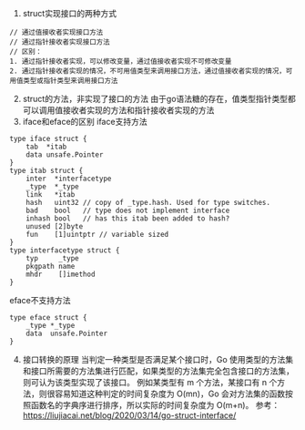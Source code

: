 1. struct实现接口的两种方式
```
// 通过值接收者实现接口方法
// 通过指针接收者实现接口方法
// 区别：
1. 通过指针接收者实现，可以修改变量，通过值接收者实现不可修改变量
2. 通过指针接收者实现的情况，不可用值类型来调用接口方法，通过值接收者实现的情况，可用值类型或指针类型来调用接口方法
```
2. struct的方法，非实现了接口的方法
由于go语法糖的存在，值类型指针类型都可以调用值接收者实现的方法和指针接收者实现的方法
3. iface和eface的区别
iface支持方法
```
type iface struct {
	tab  *itab
	data unsafe.Pointer
}
type itab struct {
	inter  *interfacetype
	_type  *_type
	link   *itab
	hash   uint32 // copy of _type.hash. Used for type switches.
	bad    bool   // type does not implement interface
	inhash bool   // has this itab been added to hash?
	unused [2]byte
	fun    [1]uintptr // variable sized
}
type interfacetype struct {
	typ     _type
	pkgpath name
	mhdr    []imethod
}
```
eface不支持方法
```
type eface struct {
    _type *_type
    data  unsafe.Pointer
}
```
4. 接口转换的原理
当判定一种类型是否满足某个接口时，Go 使用类型的方法集和接口所需要的方法集进行匹配，如果类型的方法集完全包含接口的方法集，则可认为该类型实现了该接口。
例如某类型有 m 个方法，某接口有 n 个方法，则很容易知道这种判定的时间复杂度为 O(mn)，Go 会对方法集的函数按照函数名的字典序进行排序，所以实际的时间复杂度为 O(m+n)。
参考：
https://liujiacai.net/blog/2020/03/14/go-struct-interface/